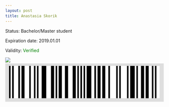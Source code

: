 ```yaml
---
layout: post
title: Anastasia Skorik
---
```


Status: Bachelor/Master student

Expiration date: 2019.01.01

Validity: <font color="green"> Verified</font> 

![](/members/img/Anastasia_Skorik.png)
![](/members/img/bar.png)
